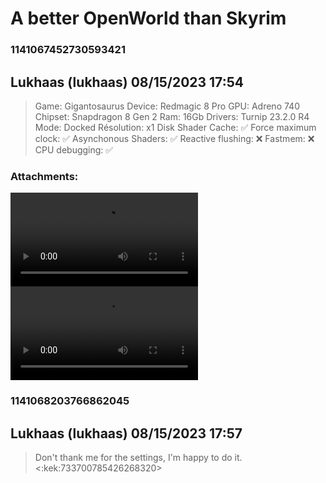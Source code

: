 # A better OpenWorld than Skyrim
### 1141067452730593421
## Lukhaas (lukhaas) 08/15/2023 17:54 

> Game: Gigantosaurus 
> Device: Redmagic 8 Pro 
> GPU: Adreno 740
> Chipset: Snapdragon 8 Gen 2
> Ram: 16Gb
> Drivers: Turnip 23.2.0 R4
> Mode: Docked
> Résolution: x1
> Disk Shader Cache: ✅
> Force maximum clock: ✅
> Asynchonous Shaders: ✅
> Reactive flushing: ❌
> Fastmem: ❌
> CPU debugging: ✅
### Attachments: 
![Screen_Record_2023-08-15-19-49-24.mp4](https://yuzudiscordbackup.s3.us-west-2.amazonaws.com/files-media/1141067452730593421_Screen_Record_2023-08-15-19-49-24.mp4)
![Screen_Record_2023-08-15-19-51-30.mp4](https://yuzudiscordbackup.s3.us-west-2.amazonaws.com/files-media/1141067452730593421_Screen_Record_2023-08-15-19-51-30.mp4)

### 1141068203766862045
## Lukhaas (lukhaas) 08/15/2023 17:57 

> Don't thank me for the settings, I'm happy to do it. <:kek:733700785426268320>

